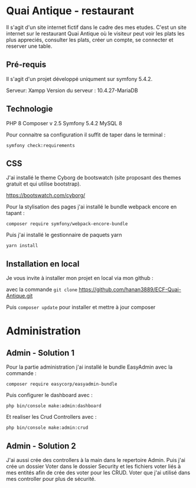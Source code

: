 # Quai Antique - restaurant

Il s'agit d'un site internet fictif dans le cadre des mes etudes.
C'est un site internet sur le restaurant Quai Antique où le visiteur peut voir les plats les plus appreciés, consulter les plats, créer un compte, se connecter et reserver une table.

## Pré-requis

Il s'agit d'un projet développé uniqument sur symfony 5.4.2.

Serveur:
Xampp
Version du serveur : 10.4.27-MariaDB

## Technologie

PHP 8
Composer v 2.5
Symfony 5.4.2
MySQL 8

Pour connaitre sa configuration il suffit de taper dans le terminal :

`symfony check:requirements`

## CSS

J'ai installé le theme Cyborg de bootswatch (site proposant des themes gratuit et qui utilise bootstrap).

https://bootswatch.com/cyborg/

Pour la stylisation des pages j'ai installé le bundle webpack encore en tapant :

`composer require symfony/webpack-encore-bundle`

Puis j'ai installé le gestionnaire de paquets yarn

`yarn install`

## Installation en local

Je vous invite à installer mon projet en local via mon github :

avec la commande `git clone` https://github.com/hanan3889/ECF-Quai-Antique.git

Puis `composer update`
pour installer et mettre à jour composer

# Administration

## Admin - Solution 1

Pour la partie administration j'ai installé le bundle EasyAdmin avec la commande :

`composer require easycorp/easyadmin-bundle`

Puis configurer le dashboard avec :

`php bin/console make:admin:dashboard`

Et realiser les Crud Controllers avec :

`php bin/console make:admin:crud`

## Admin - Solution 2

J'ai aussi crée des controllers à la main dans le repertoire Admin.
Puis j'ai crée un dossier Voter dans le dossier Security et les fichiers voter liés à mes entités afin de crée des voter pour les CRUD.
Voter que j'ai utilisé dans mes controller pour plus de sécurité.
